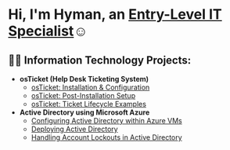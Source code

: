 <h1>Hi, I'm Hyman, an <a href="https://www.linkedin.com/in/hyman-cortista-969057185">Entry-Level IT Specialist</a>☺</h1>

<h2>👨‍💻 Information Technology Projects:</h2>

- <b>osTicket (Help Desk Ticketing System)</b>
  - [osTicket: Installation & Configuration](https://github.com/hymancortista/osticket-instconf)
  - [osTicket: Post-Installation Setup](https://github.com/hymancortista/osticket-postinst)
  - [osTicket: Ticket Lifecycle Examples](https://github.com/hymancortista/osticket-ticketlifecycle)
- <b>Active Directory using Microsoft Azure</b>
  - [Configuring Active Directory within Azure VMs](https://github.com/hymancortista/activedirectory-configuration)
  - [Deploying Active Directory](https://github.com/hymancortista/activedirectory-deploy)
  - [Handling Account Lockouts in Active Directory](https://github.com/hymancortista/activedirectory-accountlockout)
